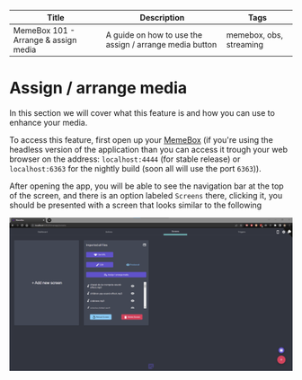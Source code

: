 | Title                                | Description                              | Tags                    |
|--------------------------------------|------------------------------------------|-------------------------|
| MemeBox 101 - Arrange & assign media | A guide on how to use the assign / arrange media button  | memebox, obs, streaming |

# Assign / arrange media
In this section we will cover what this feature is and how you can use to enhance your media.

To access this feature, first open up your [MemeBox](MEMEBOX_GITHUB_URL) (if you're using the headless version of the application than you can access it trough your web browser on the address: `localhost:4444` (for stable release) or `localhost:6363` for the nightly build (soon all will use the port `6363`)).

After opening the app, you will be able to see the navigation bar at the top of the screen, and there is an option labeled `Screens` there, clicking it, you should be presented with a screen that looks similar to the following

![MemeBox Screens page preview](./assets/memebox-screens-page.png)



[MEMEBOX_GITHUB_URL]:https://github.com/negue/memebox
[MEMEBOX_GITHUB_RELEASE_URL]:https://github.com/negue/meme-box/releases
[MEMEBOX_GITHUB_NIGHTLY_RELEASE_URL]:https://github.com/negue/meme-box-nightly/releases